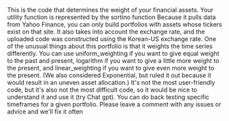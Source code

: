 This is the code that determines the weight of your financial assets.
Your utility function is represented by the sortino function
Because it pulls data from Yahoo Finance, you can only build portfolios with assets whose tickers exist on that site.
It also takes into account the exchange rate, and the uploaded code was constructed using the Korean-US exchange rate.
One of the unusual things about this portfolio is that it weights the time series differently. You can use uniform_weighting if you want to give equal weight to the past and present, logarithm if you want to give a little more weight to the present, and linear_weighting if you want to give even more weight to the present. (We also considered Exponential, but ruled it out because it would result in an uneven asset allocation.)
It's not the most user-friendly code, but it's also not the most difficult code, so it would be nice to understand it and use it (try Chat gpt).
You can do back testing specific timeframes for a given portfolio.
Please leave a comment with any issues or advice and we'll fix it often
